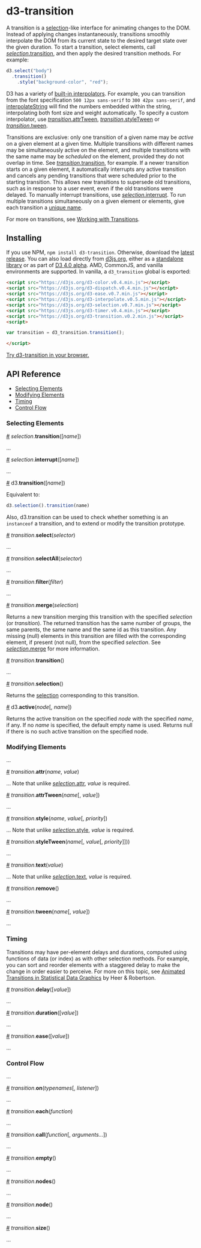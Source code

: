 # d3-transition

A transition is a [selection](https://github.com/d3/d3-selection)-like interface for animating changes to the DOM. Instead of applying changes instantaneously, transitions smoothly interpolate the DOM from its current state to the desired target state over the given duration. To start a transition, select elements, call [*selection*.transition](#selection_transition), and then apply the desired transition methods. For example:

```js
d3.select("body")
  .transition()
    .style("background-color", "red");
```

D3 has a variety of [built-in interpolators](https://github.com/d3/d3-interpolate). For example, you can transition from the font specification `500 12px sans-serif` to `300 42px sans-serif`, and [interpolateString](https://github.com/d3/d3-interpolate#interpolateString) will find the numbers embedded within the string, interpolating both font size and weight automatically. To specify a custom interpolator, use [*transition*.attrTween](#transition_attrTween), [*transition*.styleTween](#transition_styleTween) or [*transition*.tween](#transition_tween).

Transitions are exclusive: only one transition of a given name may be *active* on a given element at a given time. Multiple transitions with different names may be simultaneously active on the element, and multiple transitions with the same name may be *scheduled* on the element, provided they do not overlap in time. See [*transition*.transition](#transition_transition), for example. If a newer transition starts on a given element, it automatically interrupts any active transition and cancels any pending transitions that were scheduled prior to the starting transition. This allows new transitions to supersede old transitions, such as in response to a user event, even if the old transitions were delayed. To manually interrupt transitions, use [*selection*.interrupt](#selection_interrupt). To run multiple transitions simultaneously on a given element or elements, give each transition a [unique name](#selection_transition).

For more on transitions, see [Working with Transitions](http://bost.ocks.org/mike/transition/).

## Installing

If you use NPM, `npm install d3-transition`. Otherwise, download the [latest release](https://github.com/d3/d3-transition/releases/latest). You can also load directly from [d3js.org](https://d3js.org), either as a [standalone library](https://d3js.org/d3-transition.v0.2.min.js) or as part of [D3 4.0 alpha](https://github.com/mbostock/d3/tree/4). AMD, CommonJS, and vanilla environments are supported. In vanilla, a `d3_transition` global is exported:

```html
<script src="https://d3js.org/d3-color.v0.4.min.js"></script>
<script src="https://d3js.org/d3-dispatch.v0.4.min.js"></script>
<script src="https://d3js.org/d3-ease.v0.7.min.js"></script>
<script src="https://d3js.org/d3-interpolate.v0.5.min.js"></script>
<script src="https://d3js.org/d3-selection.v0.7.min.js"></script>
<script src="https://d3js.org/d3-timer.v0.4.min.js"></script>
<script src="https://d3js.org/d3-transition.v0.2.min.js"></script>
<script>

var transition = d3_transition.transition();

</script>
```

[Try d3-transition in your browser.](https://tonicdev.com/npm/d3-transition)

## API Reference

* [Selecting Elements](#selecting-elements)
* [Modifying Elements](#modifying-elements)
* [Timing](#timing)
* [Control Flow](#control-flow)

### Selecting Elements

<a name="selection_transition" href="#selection_transition">#</a> <i>selection</i>.<b>transition</b>([<i>name</i>])

…

<a name="selection_interrupt" href="#selection_interrupt">#</a> <i>selection</i>.<b>interrupt</b>([<i>name</i>])

…

<a name="transition" href="#transition">#</a> d3.<b>transition</b>([<i>name</i>])

Equivalent to:

```js
d3.selection().transition(name)
```

Also, d3.transition can be used to check whether something is an `instanceof` a transition, and to extend or modify the transition prototype.

<a name="transition_select" href="#transition_select">#</a> <i>transition</i>.<b>select</b>(<i>selector</i>)

…

<a name="transition_selectAll" href="#transition_selectAll">#</a> <i>transition</i>.<b>selectAll</b>(<i>selector</i>)

…

<a name="transition_filter" href="#transition_filter">#</a> <i>transition</i>.<b>filter</b>(<i>filter</i>)

…

<a name="transition_merge" href="#transition_merge">#</a> <i>transition</i>.<b>merge</b>(<i>selection</i>)

Returns a new transition merging this transition with the specified *selection* (or *transition*). The returned transition has the same number of groups, the same parents, the same name and the same id as this transition. Any missing (null) elements in this transition are filled with the corresponding element, if present (not null), from the specified *selection*. See [*selection*.merge](https://github.com/d3/d3-selection#selection_merge) for more information.

<a name="transition_transition" href="#transition_transition">#</a> <i>transition</i>.<b>transition</b>()

…

<a name="transition_selection" href="#transition_selection">#</a> <i>transition</i>.<b>selection</b>()

Returns the [selection](https://github.com/d3/d3-selection#selection) corresponding to this transition.

<a name="active" href="#active">#</a> d3.<b>active</b>(<i>node</i>[, <i>name</i>])

Returns the active transition on the specified *node* with the specified *name*, if any. If no *name* is specified, the default empty name is used. Returns null if there is no such active transition on the specified node.

### Modifying Elements

…

<a name="transition_attr" href="#transition_attr">#</a> <i>transition</i>.<b>attr</b>(<i>name</i>, <i>value</i>)

… Note that unlike [*selection*.attr](https://github.com/d3/d3-selection#selection_attr), *value* is required.

<a name="transition_attrTween" href="#transition_attrTween">#</a> <i>transition</i>.<b>attrTween</b>(<i>name</i>[, <i>value</i>])

…

<a name="transition_style" href="#transition_style">#</a> <i>transition</i>.<b>style</b>(<i>name</i>, <i>value</i>[, <i>priority</i>])

… Note that unlike [*selection*.style](https://github.com/d3/d3-selection#selection_style), *value* is required.

<a name="transition_styleTween" href="#transition_styleTween">#</a> <i>transition</i>.<b>styleTween</b>(<i>name</i>[, <i>value</i>[, <i>priority</i>]]))

…

<a name="transition_text" href="#transition_text">#</a> <i>transition</i>.<b>text</b>(<i>value</i>)

… Note that unlike [*selection*.text](https://github.com/d3/d3-selection#selection_text), *value* is required.

<a name="transition_remove" href="#transition_remove">#</a> <i>transition</i>.<b>remove</b>()

…

<a name="transition_tween" href="#transition_tween">#</a> <i>transition</i>.<b>tween</b>(<i>name</i>[, <i>value</i>])

…

### Timing

Transitions may have per-element delays and durations, computed using functions of data (or index) as with other selection methods. For example, you can sort and reorder elements with a staggered delay to make the change in order easier to perceive. For more on this topic, see [Animated Transitions in Statistical Data Graphics](http://vis.berkeley.edu/papers/animated_transitions/) by Heer & Robertson.

<a name="transition_delay" href="#transition_delay">#</a> <i>transition</i>.<b>delay</b>([<i>value</i>])

…

<a name="transition_duration" href="#transition_duration">#</a> <i>transition</i>.<b>duration</b>([<i>value</i>])

…

<a name="transition_ease" href="#transition_ease">#</a> <i>transition</i>.<b>ease</b>([<i>value</i>])

…

### Control Flow

…

<a name="transition_on" href="#transition_on">#</a> <i>transition</i>.<b>on</b>(<i>typenames</i>[, <i>listener</i>])

…

<a name="transition_each" href="#transition_each">#</a> <i>transition</i>.<b>each</b>(<i>function</i>)

…

<a name="transition_call" href="#transition_call">#</a> <i>transition</i>.<b>call</b>(<i>function</i>[, <i>arguments…</i>])

…

<a name="transition_empty" href="#transition_empty">#</a> <i>transition</i>.<b>empty</b>()

…

<a name="transition_nodes" href="#transition_nodes">#</a> <i>transition</i>.<b>nodes</b>()

…

<a name="transition_node" href="#transition_node">#</a> <i>transition</i>.<b>node</b>()

…

<a name="transition_size" href="#transition_size">#</a> <i>transition</i>.<b>size</b>()

…
